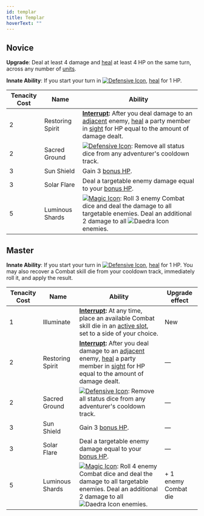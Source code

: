 ```yaml
---
id: templar
title: Templar
hoverText: ""
---
```


## Novice

**Upgrade**: Deal at least 4 damage and [heal](/docs/glossary/healing) at least 4 HP on the same turn, across any number of [units](/docs/glossary/unit).

**Innate Ability**: If you start your turn in [<img src="/icons/defensive.svg" alt="Defensive Icon" class="icon-svg" />](docs/battles/battle-forms/defensive), [heal](/docs/glossary/healing) for 1 HP.

| Tenacity Cost | Name             | Ability                                                                                                                                                                                                                                                                                     |
| ------------- | ---------------- | ------------------------------------------------------------------------------------------------------------------------------------------------------------------------------------------------------------------------------------------------------------------------------------------- |
| 2             | Restoring Spirit | **[Interrupt](/docs/glossary/interrupt):** After you deal damage to an [adjacent](/docs/glossary/adjacent) enemy, [heal](/docs/glossary/healing) a party member in [sight](/docs/glossary/sight) for HP equal to the amount of damage dealt.                                                |
| 2             | Sacred Ground    | [<img src="/icons/defensive.svg" alt="Defensive Icon" class="icon-svg" />](docs/battles/battle-forms/defensive): Remove all status dice from any adventurer's cooldown track.                                                                                                               |
| 3             | Sun Shield       | Gain 3 [bonus HP](/docs/glossary/bonus-hp).                                                                                                                                                                                                                                                 |
| 3             | Solar Flare      | Deal a targetable enemy damage equal to your [bonus HP](/docs/glossary/bonus-hp).                                                                                                                                                                                                           |
| 5             | Luminous Shards  | [<img src="/icons/magic.svg" alt="Magic Icon" class="icon-svg" />](docs/battles/battle-forms/magic): Roll 3 enemy Combat dice and deal the damage to all targetable enemies. Deal an additional 2 damage to all <img src="/icons/daedra.svg" alt="Daedra Icon" class="icon-svg" /> enemies. |

## Master

**Innate Ability**: If you start your turn in [<img src="/icons/defensive.svg" alt="Defensive Icon" class="icon-svg" />](docs/battles/battle-forms/defensive), [heal](/docs/glossary/healing) for 1 HP. You may also recover a Combat skill die from your cooldown track, immediately roll it, and apply the result.

| Tenacity Cost | Name             | Ability                                                                                                                                                                                                                                                                                     | Upgrade effect       |
| ------------- | ---------------- | ------------------------------------------------------------------------------------------------------------------------------------------------------------------------------------------------------------------------------------------------------------------------------------------- | -------------------- |
| 1             | Illuminate       | **[Interrupt](/docs/glossary/interrupt):** At any time, place an available Combat skill die in an [active slot](/docs/glossary/active-slot), set to a side of your choice.                                                                                                                  | New                  |
| 2             | Restoring Spirit | **[Interrupt](/docs/glossary/interrupt):** After you deal damage to an [adjacent](/docs/glossary/adjacent) enemy, [heal](/docs/glossary/healing) a party member in [sight](/docs/glossary/sight) for HP equal to the amount of damage dealt.                                                | —                    |
| 2             | Sacred Ground    | [<img src="/icons/defensive.svg" alt="Defensive Icon" class="icon-svg" />](docs/battles/battle-forms/defensive): Remove all status dice from any adventurer's cooldown track.                                                                                                               | —                    |
| 3             | Sun Shield       | Gain 3 [bonus HP](/docs/glossary/bonus-hp).                                                                                                                                                                                                                                                 | —                    |
| 3             | Solar Flare      | Deal a targetable enemy damage equal to your [bonus HP](/docs/glossary/bonus-hp).                                                                                                                                                                                                           | —                    |
| 5             | Luminous Shards  | [<img src="/icons/magic.svg" alt="Magic Icon" class="icon-svg" />](docs/battles/battle-forms/magic): Roll 4 enemy Combat dice and deal the damage to all targetable enemies. Deal an additional 2 damage to all <img src="/icons/daedra.svg" alt="Daedra Icon" class="icon-svg" /> enemies. | + 1 enemy Combat die |
